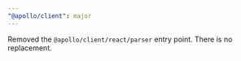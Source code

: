 ```yaml
---
"@apollo/client": major
---
```


Removed the `@apollo/client/react/parser` entry point. There is no replacement.
